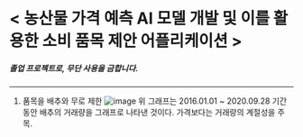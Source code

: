 # < 농산물 가격 예측 AI 모델 개발 및 이를 활용한 소비 품목 제안 어플리케이션 >
##### 졸업 프로젝트로, 무단 사용을 금합니다.
-----------------------------------------------------------------------------------

1. 품목을 배추와 무로 제한
![image](https://user-images.githubusercontent.com/65750746/143559521-a3765480-9693-4452-b736-ef8156035091.png)
위 그래프는 2016.01.01 ~ 2020.09.28 기간 동안 배추의 거래량을 그래프로 나타낸 것이다.
가격보다는 거래량의 계절성을 주목.

